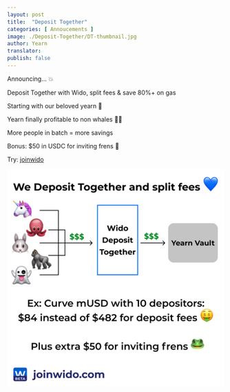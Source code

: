 ```yaml
---
layout: post
title:  "Deposit Together"
categories: [ Annoucements ]
image: ./Deposit-Together/DT-thumbnail.jpg
author: Yearn
translator:
publish: false
---
```


Announcing… 💥

Deposit Together with Wido, split fees & save 80%+ on gas

Starting with our beloved yearn 💙

Yearn finally profitable to non whales 🍤🦀

More people in batch = more savings

Bonus: $50 in USDC for inviting frens 🤑

Try: [joinwido](https://app.joinwido.com/?page=detail&address=0x8cc94ccd0f3841a468184aCA3Cc478D2148E1757)

![](deposit-together.png)
